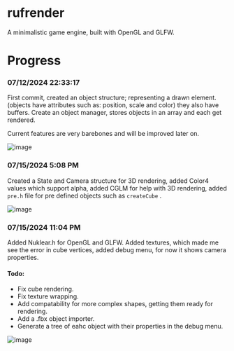 # rufrender

A minimalistic game engine, built with OpenGL and GLFW.

# Progress

### 07/12/2024 22:33:17

First commit, created an object structure; representing a drawn element. (objects have attributes such as: position, scale and color)
they also have buffers. Create an object manager, stores objects in an array and each get rendered.

Current features are very barebones and will be improved later on.

![image](https://github.com/user-attachments/assets/e8ce73ea-490c-4ac1-8aba-d24e818e2204)

### 07/15/2024 5:08 PM

Created a State and Camera structure for 3D rendering, added Color4 values which support alpha, added CGLM for help with 3D rendering, added `pre.h` file for pre defined objects such as `createCube` .

![image](https://github.com/user-attachments/assets/2959890d-c8e8-4b16-b170-415a0e54f3c4)

### 07/15/2024 11:04 PM

Added Nuklear.h for OpenGL and GLFW. Added textures, which made me see the error in cube vertices, added debug menu, for now it shows camera properties.

#### Todo:
* Fix cube rendering.
* Fix texture wrapping.
* Add compatability for more complex shapes, getting them ready for rendering.
* Add a .fbx object importer.
* Generate a tree of eahc object with their properties in the debug menu.

![image](https://github.com/user-attachments/assets/6f21d959-b4e4-4132-86d3-760f1f1dfa89)

